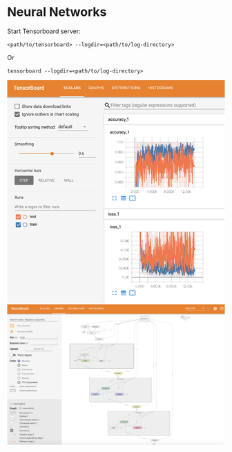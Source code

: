 # Neural Networks

Start Tensorboard server:
```
<path/to/tensorboard> --logdir=<path/to/log-directory>
```
Or 
```
tensorboard --logdir=<path/to/log-directory>
```
![Alt text](ScreenShot1.png "title")
![Alt text](ScreenShot2.png "title")
